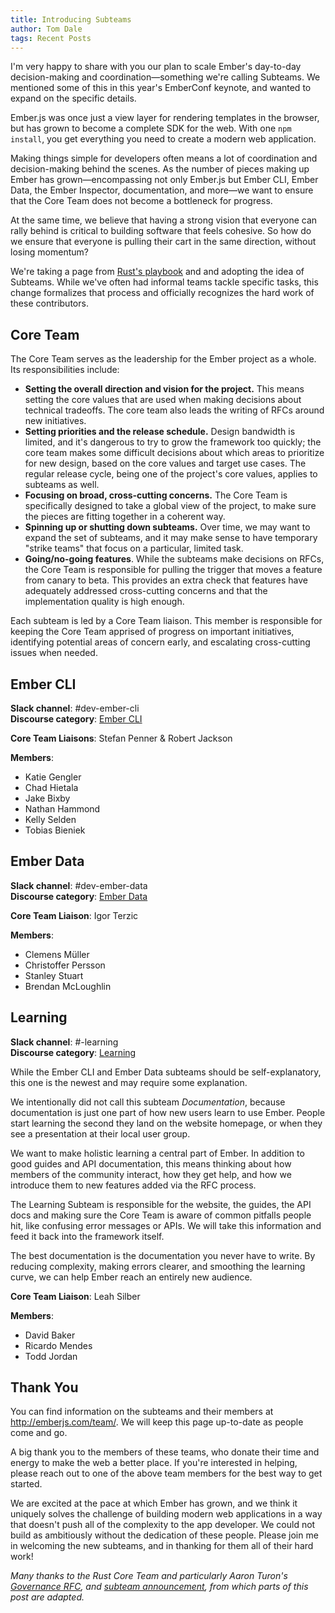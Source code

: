 ```yaml
---
title: Introducing Subteams
author: Tom Dale
tags: Recent Posts
---
```


I'm very happy to share with you our plan to scale Ember's day-to-day
decision-making and coordination—something we're calling Subteams. We mentioned
some of this in this year's EmberConf keynote, and wanted to expand on the
specific details.

Ember.js was once just a view layer for rendering templates in the
browser, but has grown to become a complete SDK for the web. With one
`npm install`, you get everything you need to create a modern web
application.

Making things simple for developers often means a lot of coordination
and decision-making behind the scenes. As the number of pieces making up
Ember has grown—encompassing not only Ember.js but Ember CLI, Ember
Data, the Ember Inspector, documentation, and more—we want to ensure
that the Core Team does not become a bottleneck for progress.

At the same time, we believe that having a strong vision that everyone
can rally behind is critical to building software that feels cohesive.
So how do we ensure that everyone is pulling their cart in the same
direction, without losing momentum?

We're taking a page from [Rust's
playbook](https://internals.rust-lang.org/t/announcing-the-subteams/2042) and
and adopting the idea of Subteams. While we've often had informal teams tackle
specific tasks, this change formalizes that process and officially recognizes
the hard work of these contributors.

## Core Team

The Core Team serves as the leadership for the Ember project as a whole.
Its responsibilities include:

* **Setting the overall direction and vision for the project.** This means
  setting the core values that are used when making decisions about
  technical tradeoffs. The core team also leads the writing of RFCs around new
  initiatives.
* **Setting priorities and the release schedule.** Design bandwidth is limited,
  and it's dangerous to try to grow the framework too quickly; the core
  team makes some difficult decisions about which areas to prioritize for
  new design, based on the core values and target use cases.
  The regular release cycle, being one of the project's core values,
  applies to subteams as well.
* **Focusing on broad, cross-cutting concerns.** The Core Team is specifically
  designed to take a global view of the project, to make sure the pieces
  are fitting together in a coherent way.
* **Spinning up or shutting down subteams.** Over time, we may want to expand the
  set of subteams, and it may make sense to have temporary "strike
  teams" that focus on a particular, limited task.
* **Going/no-going features**. While the subteams make decisions on RFCs,
  the Core Team is responsible for pulling the trigger that moves a
  feature from canary to beta. This provides an extra check that
  features have adequately addressed cross-cutting concerns and that the
  implementation quality is high enough.

Each subteam is led by a Core Team liaison. This member is responsible for
keeping the Core Team apprised of progress on important initiatives,
identifying potential areas of concern early, and escalating cross-cutting
issues when needed.

## Ember CLI

**Slack channel**: #dev-ember-cli  
**Discourse category**: [Ember CLI](http://discuss.emberjs.com/c/ember-cli)

**Core Team Liaisons**: Stefan Penner & Robert Jackson  

**Members**:

* Katie Gengler
* Chad Hietala
* Jake Bixby
* Nathan Hammond
* Kelly Selden
* Tobias Bieniek

## Ember Data

**Slack channel**: #dev-ember-data  
**Discourse category**: [Ember
Data](http://discuss.emberjs.com/c/ember-data)  

**Core Team Liaison**: Igor Terzic  

**Members**:

* Clemens Müller
* Christoffer Persson
* Stanley Stuart
* Brendan McLoughlin

## Learning

**Slack channel**: #-learning  
**Discourse category**: [Learning](http://discuss.emberjs.com/c/learning)

While the Ember CLI and Ember Data subteams should be self-explanatory,
this one is the newest and may require some explanation.

We intentionally did not call this subteam _Documentation_,
because documentation is just one part of how new users learn to use
Ember. People start learning the second they land on the website
homepage, or when they see a presentation at their local user group.

We want to make holistic learning a central part of Ember. In addition to good
guides and API documentation, this means thinking about how members of
the community interact, how they get help, and how we introduce them to
new features added via the RFC process.

The Learning Subteam is responsible for the website, the guides, the API
docs and making sure the Core Team is aware of common pitfalls people
hit, like confusing error messages or APIs. We will take this
information and feed it back into the framework itself.

The best documentation is the documentation you never have to write. By
reducing complexity, making errors clearer, and smoothing the learning
curve, we can help Ember reach an entirely new audience.

**Core Team Liaison**: Leah Silber

**Members**:

* David Baker
* Ricardo Mendes
* Todd Jordan

## Thank You

You can find information on the subteams and their members at
<http://emberjs.com/team/>. We will keep this page up-to-date as people
come and go.

A big thank you to the members of these teams, who donate their time and
energy to make the web a better place. If you're interested in helping,
please reach out to one of the above team members for the best way to
get started.

We are excited at the pace at which Ember has grown, and we think it
uniquely solves the challenge of building modern web applications in a
way that doesn't push all of the complexity to the app developer. We
could not build as ambitiously without the dedication of these people.
Please join me in welcoming the new subteams, and in thanking for them
all of their hard work!

*Many thanks to the Rust Core Team and particularly Aaron Turon's [Governance
RFC](https://github.com/aturon/rfcs/blob/rust-governance/text/0000-rust-governance.md),
and [subteam
announcement](https://internals.rust-lang.org/t/announcing-the-subteams/2042),
from which parts of this post are adapted.*
